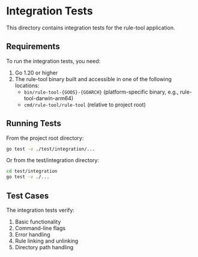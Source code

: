 # Integration Tests

This directory contains integration tests for the rule-tool application.

## Requirements

To run the integration tests, you need:

1. Go 1.20 or higher
2. The rule-tool binary built and accessible in one of the following locations:
   - `bin/rule-tool-{GOOS}-{GOARCH}` (platform-specific binary, e.g., rule-tool-darwin-arm64)
   - `cmd/rule-tool/rule-tool` (relative to project root)

## Running Tests

From the project root directory:

```bash
go test -v ./test/integration/...
```

Or from the test/integration directory:

```bash
cd test/integration
go test -v ./...
```

## Test Cases

The integration tests verify:

1. Basic functionality
2. Command-line flags
3. Error handling
4. Rule linking and unlinking
5. Directory path handling
